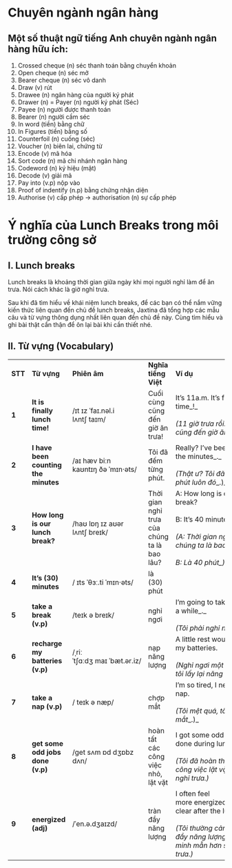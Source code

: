 # Chuyên ngành ngân hàng

## Một số thuật ngữ tiếng Anh chuyên ngành ngân hàng hữu ích:

1. Crossed cheque (n) séc thanh toán bằng chuyển khoản
2. Open cheque (n) séc mở
3. Bearer cheque (n) séc vô danh
4. Draw (v) rút
5. Drawee (n) ngân hàng của người ký phát
6. Drawer (n) = Payer (n) người ký phát (Séc)
7. Payee (n) người được thanh toán
8. Bearer (n) người cầm séc
9. In word (tiền) bằng chữ
10. In Figures (tiền) bằng số
11. Counterfoil (n) cuống (séc)
12. Voucher (n) biên lai, chứng từ
13. Encode (v) mã hóa
14. Sort code (n) mã chi nhánh ngân hàng
15. Codeword (n) ký hiệu (mật)
16. Decode (v) giải mã
17. Pay into (v.p) nộp vào
18. Proof of indentify (n.p) bằng chứng nhận diện
19. Authorise (v) cấp phép -> authorisation (n) sự cấp phép

# Ý nghĩa của Lunch Breaks trong môi trường công sở
## **I. Lunch breaks**

Lunch breaks là khoảng thời gian giữa ngày khi mọi người nghỉ làm để ăn trưa. Nói cách khác là giờ nghỉ trưa.

Sau khi đã tìm hiểu về khái niệm lunch breaks, để các bạn có thể nắm vững kiến thức liên quan đến chủ đề lunch breaks, Jaxtina đã tổng hợp các mẫu câu và từ vựng thông dụng nhất liên quan đến chủ đề này. Cùng tìm hiểu và ghi bài thật cẩn thận để ôn lại bài khi cần thiết nhé.
## **II. Từ vựng (Vocabulary)**

|         |                                      |                                   |                                              |                                                                                                                                                                              |
| ------- | ------------------------------------ | --------------------------------- | -------------------------------------------- | ---------------------------------------------------------------------------------------------------------------------------------------------------------------------------- |
| **STT** | **Từ vựng**                          | **Phiên âm**                      | **Nghĩa tiếng Việt**                         | **Ví dụ**                                                                                                                                                                    |
| **1**   | **It is finally lunch time!**        | /ɪt ɪz ˈfaɪ.nəl.i lʌntʃ taɪm/     | Cuối cùng cũng đến giờ ăn trưa!              | It’s 11a.m. It’s finally lunch time_!_ <br><br>_(11 giờ trưa rồi._ _Cuối cùng cũng đến giờ ăn trưa__!)_                                                                      |
| **2**   | **I have been counting the minutes** | /aɪ hæv biːn kaʊntɪŋ ðə ˈmɪn·əts/ | Tôi đã đếm từng phút.                        | Really? I’ve been counting the minutes_._ <br><br>_(Thật ư?_ _Tôi đã đếm từng phút luôn đó__.)_                                                                              |
| **3**   | **How long is our lunch break?**     | /haʊ lɒŋ ɪz aʊər lʌntʃ breɪk/     | Thời gian nghỉ trưa của chúng ta là bao lâu? | A: How long is our lunch break? <br><br>B: It’s 40 minutes<br><br>_(A:_ _Thời gian nghỉ trưa của chúng ta là bao lâu__?_<br><br>_B:_ _Là_ _40_ _phút__)_                     |
| **4**   | **It’s (30) minutes**                | / ɪts ˈθɜː.ti ˈmɪn·əts/           | là (30) phút                                 |                                                                                                                                                                              |
| **5**   | **take a break (v.p)**               | /teɪk ə breɪk/                    | nghỉ ngơi                                    | I’m going to take a break for a while_._ <br><br>_(Tôi phải_ _nghỉ ngơi_ _một chút)_                                                                                         |
| **6**   | **recharge my batteries (v.p)**      | /ˌriːˈtʃɑːdʒ maɪ ˈbæt.ər.iz/      | nạp năng lượng                               | A little rest would recharge my batteries. <br><br>_(Nghỉ ngơi một chút sẽ giúp tôi_ _lấy lại năng lượng__)_                                                                 |
| **7**   | **take a nap (v.p)**                 | / teɪk ə næp/                     | chợp mắt                                     | I’m so tired, I need to take a nap. <br><br>_(Tôi mệt quá, tôi cần_ _chợp mắt__.)_                                                                                           |
| **8**   | **get some odd jobs done (v.p)**     | /ɡet sʌm ɒd dʒɒbz dʌn/            | hoàn tất các công việc nhỏ, lặt vặt          | I got some odd jobs done during lunch break_._ <br><br>_(Tôi đã_ _hoàn thành một số công việc lặt vặt_ _trong giờ nghỉ trưa.)_                                               |
| **9**   | **energized (adj)**                  | /ˈen.ə.dʒaɪzd/                    | tràn đầy năng lượng                          | I often feel more energized and mentally clear after the lunch break. <br><br>_(Tôi thường cảm thấy_ _tràn đầy năng lượng__,_ _tinh thần minh mẫn_ _hơn sau giờ nghỉ trưa.)_ |


